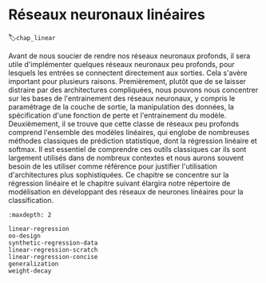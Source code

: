 # Réseaux neuronaux linéaires
:label:`chap_linear` 

Avant de nous soucier de rendre nos réseaux neuronaux profonds,
il sera utile d'implémenter quelques réseaux neuronaux peu profonds,
pour lesquels les entrées se connectent directement aux sorties.
Cela s'avère important pour plusieurs raisons.
Premièrement, plutôt que de se laisser distraire par des architectures compliquées,
nous pouvons nous concentrer sur les bases de l'entrainement des réseaux neuronaux,
y compris le paramétrage de la couche de sortie, la manipulation des données,
la spécification d'une fonction de perte et l'entrainement du modèle.
Deuxièmement, il se trouve que cette classe de réseaux peu profonds
comprend l'ensemble des modèles linéaires,
qui englobe de nombreuses méthodes classiques de prédiction statistique,
dont la régression linéaire et softmax.
Il est essentiel de comprendre ces outils classiques
car ils sont largement utilisés dans de nombreux contextes
et nous aurons souvent besoin de les utiliser comme référence
pour justifier l'utilisation d'architectures plus sophistiquées.
Ce chapitre se concentre sur la régression linéaire
et le chapitre suivant élargira notre répertoire de modélisation
en développant des réseaux de neurones linéaires pour la classification.

```toc
:maxdepth: 2

linear-regression
oo-design
synthetic-regression-data
linear-regression-scratch
linear-regression-concise
generalization
weight-decay
```

